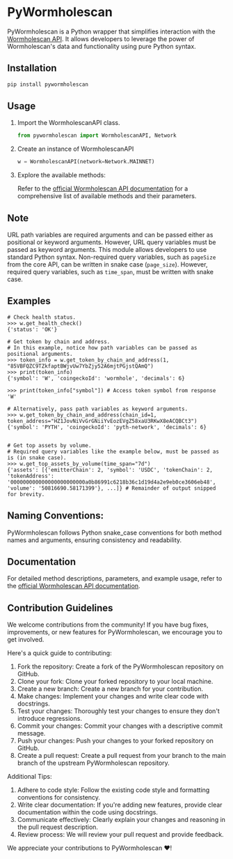 # PyWormholescan
PyWormholescan is a Python wrapper that simplifies interaction with the [Wormholescan API](https://docs.wormholescan.io/#/wormholescan). It allows developers to leverage the power of Wormholescan's data and functionality using pure Python syntax.

## Installation
```sh
pip install pywormholescan
```

## Usage
1. Import the WormholescanAPI class.
    ```python
    from pywormholescan import WormholescanAPI, Network
    ```

2. Create an instance of WormholescanAPI
    ```python
    w = WormholescanAPI(network=Network.MAINNET)
    ```

3. Explore the available methods:

    Refer to the [official Wormholescan API documentation](https://docs.wormholescan.io/#/wormholescan) for a comprehensive list of available methods and their parameters.

## Note

URL path variables are required arguments and can be passed either as positional or keyword arguments. However, URL query variables must be passed as keyword arguments.
This module allows developers to use standard Python syntax. Non-required query variables, such as `pageSize` from the core API, can be written in snake case (`page_size`). However, required query variables, such as `time_span`, must be written with snake case.

## Examples
```pycon
# Check health status.
>>> w.get_health_check()
{'status': 'OK'}

# Get token by chain and address.
# In this example, notice how path variables can be passed as positional arguments.
>>> token_info = w.get_token_by_chain_and_address(1, "85VBFQZC9TZkfaptBWjvUw7YbZjy52A6mjtPGjstQAmQ")
>>> print(token_info)
{'symbol': 'W', 'coingeckoId': 'wormhole', 'decimals': 6}

>>> print(token_info["symbol"]) # Access token symbol from response
'W'

# Alternatively, pass path variables as keyword arguments.
>>> w.get_token_by_chain_and_address(chain_id=1, token_address="HZ1JovNiVvGrGNiiYvEozEVgZ58xaU3RKwX8eACQBCt3")
{'symbol': 'PYTH', 'coingeckoId': 'pyth-network', 'decimals': 6}


# Get top assets by volume.
# Required query variables like the example below, must be passed as is (in snake case).
>>> w.get_top_assets_by_volume(time_span="7d")
{'assets': [{'emitterChain': 2, 'symbol': 'USDC', 'tokenChain': 2, 'tokenAddress': '000000000000000000000000a0b86991c6218b36c1d19d4a2e9eb0ce3606eb48', 'volume': '50816690.58171399'}, ...]} # Remainder of output snipped for brevity.
```

## Naming Conventions:
PyWormholescan follows Python snake_case conventions for both method names and arguments, ensuring consistency and readability.

## Documentation
For detailed method descriptions, parameters, and example usage, refer to the [official Wormholescan API documentation](https://docs.wormholescan.io/#/wormholescan).

## Contribution Guidelines

We welcome contributions from the community! If you have bug fixes, improvements, or new features for PyWormholescan, we encourage you to get involved.

Here's a quick guide to contributing:

1. Fork the repository: Create a fork of the PyWormholescan repository on GitHub.
2. Clone your fork: Clone your forked repository to your local machine.
3. Create a new branch: Create a new branch for your contribution.
4. Make changes: Implement your changes and write clear code with docstrings.
5. Test your changes: Thoroughly test your changes to ensure they don't introduce regressions.
6. Commit your changes: Commit your changes with a descriptive commit message.
7. Push your changes: Push your changes to your forked repository on GitHub.
8. Create a pull request: Create a pull request from your branch to the main branch of the upstream PyWormholescan repository.

Additional Tips:
1. Adhere to code style: Follow the existing code style and formatting conventions for consistency.
2. Write clear documentation: If you're adding new features, provide clear documentation within the code using docstrings.
3. Communicate effectively: Clearly explain your changes and reasoning in the pull request description.
4. Review process: We will review your pull request and provide feedback.

We appreciate your contributions to PyWormholescan ❤!
